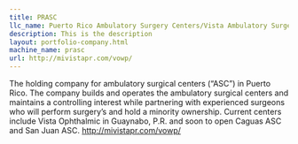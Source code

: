 ```yaml
---
title: PRASC
llc_name: Puerto Rico Ambulatory Surgery Centers/Vista Ambulatory Surgery Centers
description: This is the description
layout: portfolio-company.html
machine_name: prasc
url: http://mivistapr.com/vowp/
---
```


The holding company for ambulatory surgical centers (“ASC”) in Puerto Rico. The company builds and operates the ambulatory surgical centers and maintains a controlling interest while partnering with experienced surgeons who will perform surgery’s and hold a minority ownership. Current centers include Vista Ophthalmic in Guaynabo, P.R. and soon to open Caguas ASC and San Juan ASC. http://mivistapr.com/vowp/